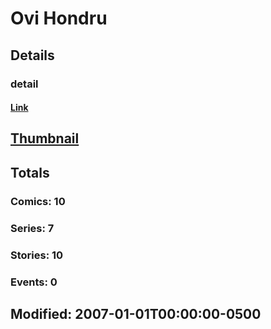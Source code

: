 # Ovi  Hondru 
## Details
### detail
#### [Link](http://marvel.com/comics/creators/2310/ovi_hondru?utm_campaign=apiRef&utm_source=225578a89fc76f3d20fbffda5d17a88d)
## [Thumbnail](http://i.annihil.us/u/prod/marvel/i/mg/b/40/image_not_available.jpg)
## Totals
### Comics: 10
### Series: 7
### Stories: 10
### Events: 0
## Modified: 2007-01-01T00:00:00-0500